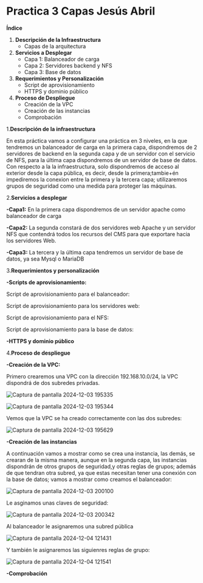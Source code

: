 # Practica 3 Capas Jesús Abril

**Índice**

1. **Descripción de la Infraestructura**
   - Capas de la arquitectura
2. **Servicios a Desplegar**
   - Capa 1: Balanceador de carga
   - Capa 2: Servidores backend y NFS
   - Capa 3: Base de datos
3. **Requerimientos y Personalización**
   - Script de aprovisionamiento
   - HTTPS y dominio público
4. **Proceso de Despliegue**
   - Creación de la VPC
   - Creación de las instancias
   - Comprobación




1.**Descripción de la infraestructura**

En esta práctica vamos a configurar una práctica en 3 niveles, en la que tendremos un balanceador de carga en la primera capa, dispondremos de 2 servidores de backend en la segunda capa y de un servidor con el servicio de NFS, para la última capa dispondremos de un servidor de base de datos.
Con respecto a la la infraestructura, solo dispondremos de acceso al exterior desde la capa pública, es decir, desde la primera;tambie+én impediremos la conexion entre la primera y la tercera capa; utilizaremos grupos de seguridad como una medida para proteger las máquinas.

2.**Servicios a desplegar**

**-Capa1:** En la primera capa dispondremos de un servidor apache como balanceador de carga

**-Capa2:** La segunda constará de dos servidores web Apache y un servidor NFS que contendrá todos los recursos del CMS para que exportare hacia los servidores Web.

**-Capa3:** La tercera y la última capa tendremos un servidor de base de datos, ya sea Mysql o MariaDB

3.**Requerimientos y personalización**

**-Scripts de aprovisionamiento:**

Script de aprovisionamiento para el balanceador:

Script de aprovisionamiento para los servidores web:

Script de aprovisionamiento para el NFS:

Script de aprovisionamiento para la base de datos:

**-HTTPS y dominio público**

4.**Proceso de despliegue**

**-Creación de la VPC:**

Primero crearemos una VPC con la dirección 192.168.10.0/24, la VPC dispondrá de dos subredes privadas.

![Captura de pantalla 2024-12-03 195335](https://github.com/user-attachments/assets/b97a86fc-ca8c-4581-8a34-cc7247cb7c2c)

![Captura de pantalla 2024-12-03 195344](https://github.com/user-attachments/assets/d1cc0dfd-5c23-44f2-9e59-270c29ff4607)

Vemos que la VPC se ha creado correctamente con las dos subredes:

![Captura de pantalla 2024-12-03 195629](https://github.com/user-attachments/assets/77c98f8b-d9e0-4a2f-82e9-9f6e12f6cf17)



**-Creación de las instancias**

A continuación vamos a mostrar como se crea una instancia, las demás, se crearan de la misma manera, aunque en la segunda capa, las instancias dispondrán de otros grupos de seguridad,y otras reglas de grupos; además de que tendran otra subred, ya que estas necesitan tener una conexión con la base de datos; vamos a mostrar como creamos el balanceador:

![Captura de pantalla 2024-12-03 200100](https://github.com/user-attachments/assets/d514b7fd-58a5-449f-9cbf-fd5cbb791439)

Le asginamos unas claves de seguridad:

![Captura de pantalla 2024-12-03 200342](https://github.com/user-attachments/assets/f7728745-d3cb-44ea-aa5e-3328e1c131c6)

Al balanceador le asignaremos una subred pública

![Captura de pantalla 2024-12-04 121431](https://github.com/user-attachments/assets/2e0e22da-8b99-4167-abce-5321e9483928)

Y también le asignaremos las siguienres reglas de grupo:

![Captura de pantalla 2024-12-04 121541](https://github.com/user-attachments/assets/ff4cfa20-4cd4-4a81-ad71-f54ba8cc3e52)



**-Comprobación**




